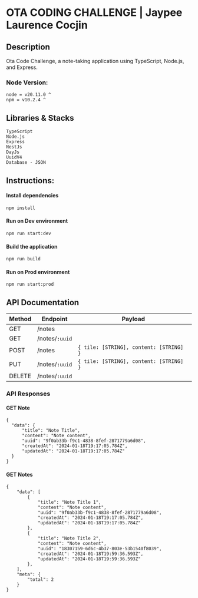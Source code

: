 # OTA CODING CHALLENGE | Jaypee Laurence Cocjin


## Description
Ota Code Challenge, a note-taking application using TypeScript, Node.js, and Express.

### Node Version:

```
node = v20.11.0 ^
npm = v10.2.4 ^
```

## Libraries & Stacks
```
TypeScript
Node.js
Express
NestJs
DayJs
UuidV4
Database - JSON
```

## Instructions:

#### Install dependencies
``` npm install ```

#### Run on Dev environment
``` npm run start:dev ```

#### Build the application
``` npm run build ```

#### Run on Prod environment
``` npm run start:prod ```


## API Documentation
| Method | Endpoint | Payload |
| --- | --- | ---- |
| GET | /notes | | |
| GET | /notes/```:uuid``` | |
| POST | /notes | ```{ tile: [STRING], content: [STRING] }``` |
| PUT | /notes/```:uuid``` | ```{ tile: [STRING], content: [STRING] }``` |
| DELETE | /notes/```:uuid``` | |

### API Responses
#### GET Note
```
{
  "data": {
      "title": "Note Title",
      "content": "Note content",
      "uuid": "9f0ab33b-f9c1-4838-8fef-2871779a6d08",
      "createdAt": "2024-01-18T19:17:05.784Z",
      "updatedAt": "2024-01-18T19:17:05.784Z"
  }
}
```

#### GET Notes
```
{
    "data": [
        {
            "title": "Note Title 1",
            "content": "Note content",
            "uuid": "9f0ab33b-f9c1-4838-8fef-2871779a6d08",
            "createdAt": "2024-01-18T19:17:05.784Z",
            "updatedAt": "2024-01-18T19:17:05.784Z"
        },
        {
            "title": "Note Title 2",
            "content": "Note content",
            "uuid": "18307159-6d6c-4b37-803e-53b1540f8039",
            "createdAt": "2024-01-18T19:59:36.593Z",
            "updatedAt": "2024-01-18T19:59:36.593Z"
        },
    ],
    "meta": {
        "total": 2
    }
}
```
